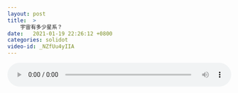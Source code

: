 ```yaml
---
layout: post
title:  >
    宇宙有多少星系？
date:   2021-01-19 22:26:12 +0800
categories: solidot
video-id: _NZfUu4yIIA
---
```


<audio src="/assets/125da9639e8eff239304eef1a51bc55a.mp3" style="width: 100%;" controls></audio>

